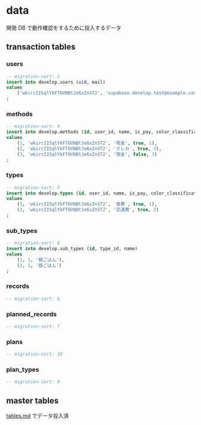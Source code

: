 # data

開発 DB で動作確認をするために投入するデータ

## transaction tables

### users

```sql
-- migration-sort: 1
insert into develop.users (uid, mail)
values
    ('wkircIISqlYkFTOVNBtJe6sZnST2', 'supabase.develop.test@example.com')
;
```

### methods

```sql
-- migration-sort: 4
insert into develop.methods (id, user_id, name, is_pay, color_classification_id)
values
    (1, 'wkircIISqlYkFTOVNBtJe6sZnST2', '現金', true, 1),
    (2, 'wkircIISqlYkFTOVNBtJe6sZnST2', 'クレカ', true, 2),
    (3, 'wkircIISqlYkFTOVNBtJe6sZnST2', '現金', false, 3)
;
```

### types

```sql
-- migration-sort: 5
insert into develop.types (id, user_id, name, is_pay, color_classification_id)
values
    (1, 'wkircIISqlYkFTOVNBtJe6sZnST2', '食費', true, 1),
    (2, 'wkircIISqlYkFTOVNBtJe6sZnST2', '交通費', true, 2)
;
```

### sub_types

```sql
-- migration-sort: 6
insert into develop.sub_types (id, type_id, name)
values
    (1, 1, '朝ごはん'),
    (2, 1, '昼ごはん')
;
```

### records

```sql
-- migration-sort: 8
```

### planned_records

```sql
-- migration-sort: 7
```

### plans

```sql
-- migration-sort: 10
```

### plan_types

```sql
-- migration-sort: 9
```

## master tables

[tables.md](./tables.md) でデータ投入済
